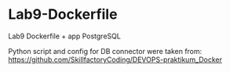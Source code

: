 # Lab9-Dockerfile
Lab9 Dockerfile + app PostgreSQL

Python script and config for DB connector were taken from:
https://github.com/SkillfactoryCoding/DEVOPS-praktikum_Docker
